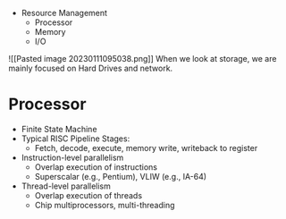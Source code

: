 - Resource Management
	- Processor
	- Memory
	- I/O
 
![[Pasted image 20230111095038.png]]
When we look at storage, we are mainly focused on Hard Drives and network.

# Processor
- Finite State Machine
- Typical RISC Pipeline Stages:
	- Fetch, decode, execute, memory write, writeback to register
 - Instruction-level parallelism
	 - Overlap execution of instructions
	 - Superscalar (e.g., Pentium), VLIW (e.g., IA-64)
- Thread-level parallelism
	- Overlap execution of threads
	- Chip multiprocessors, multi-threading
